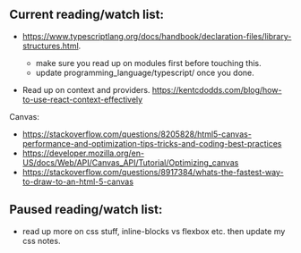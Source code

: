 ## Current reading/watch list:

- https://www.typescriptlang.org/docs/handbook/declaration-files/library-structures.html.
  - make sure you read up on modules first before touching this.
  - update programming_language/typescript/ once you done.

- Read up on context and providers. https://kentcdodds.com/blog/how-to-use-react-context-effectively

Canvas:
- https://stackoverflow.com/questions/8205828/html5-canvas-performance-and-optimization-tips-tricks-and-coding-best-practices
- https://developer.mozilla.org/en-US/docs/Web/API/Canvas_API/Tutorial/Optimizing_canvas
- https://stackoverflow.com/questions/8917384/whats-the-fastest-way-to-draw-to-an-html-5-canvas

## Paused reading/watch list:
- read up more on css stuff, inline-blocks vs flexbox etc. then update my css notes.